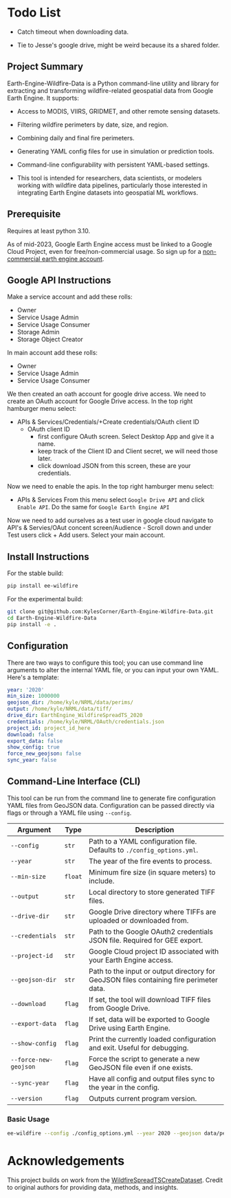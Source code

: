 # Todo List

- Catch timeout when downloading data.

- Tie to Jesse's google drive, might be weird because its a shared folder.

## Project Summary
Earth-Engine-Wildfire-Data is a Python command-line utility and library for extracting and
transforming wildfire-related geospatial data from Google Earth Engine. It supports:

- Access to MODIS, VIIRS, GRIDMET, and other remote sensing datasets.

- Filtering wildfire perimeters by date, size, and region.

- Combining daily and final fire perimeters.

- Generating YAML config files for use in simulation or prediction tools.

- Command-line configurability with persistent YAML-based settings.

- This tool is intended for researchers, data scientists, or modelers working with wildfire data
pipelines, particularly those interested in integrating Earth Engine datasets into geospatial ML
workflows.

## Prerequisite

 Requires at least python 3.10.

 As of mid-2023, Google Earth Engine access must be linked to a Google Cloud Project, even for
 free/non-commercial usage. So sign up for a [non-commercial earth engine account](https://earthengine.google.com/noncommercial/).
 


## Google API Instructions 

 Make a service account and add these rolls:
 - Owner
 - Service Usage Admin
 - Service Usage Consumer
 - Storage Admin
 - Storage Object Creator

 In main account add these rolls:
 - Owner
 - Service Usage Admin
 - Service Usage Consumer

 We then created an oath account for google drive access.
We need to create an OAuth account for Google Drive access. In the top right hamburger menu select:

 - APIs & Services/Credentials/+Create credentials/OAuth client ID
	- OAuth client ID
		- first configure OAuth screen. Select Desktop App and give it a name.
		- keep track of the Client ID and Client secret, we will need those later.
		- click download JSON from this screen, these are your credentials.

Now we need to enable the apis. In the top right hamburger menu select:

- APIs & Services
From this menu select `Google Drive API` and click `Enable API`. Do the same for `Google Earth Engine API`

 Now we need to add ourselves as a test user
 in google cloud navigate to API's & Servies/OAut concent screen/Audience
	- Scroll down and under Test users click + Add users. Select your main account.


## Install Instructions

For the stable build:
```bash
pip install ee-wildfire
```


For the experimental build:
```bash
git clone git@github.com:KylesCorner/Earth-Engine-Wildfire-Data.git
cd Earth-Engine-Wildfire-Data
pip install -e .
```

## Configuration
There are two ways to configure this tool; you can use command line arguments to alter the internal
YAML file, or you can input your own YAML. Here's a template:

```yaml
year: '2020'
min_size: 1000000
geojson_dir: /home/kyle/NRML/data/perims/
output: /home/kyle/NRML/data/tiff/
drive_dir: EarthEngine_WildfireSpreadTS_2020
credentials: /home/kyle/NRML/OAuth/credentials.json
project_id: project_id_here
download: false
export_data: false
show_config: true
force_new_geojson: false
sync_year: false
```

## Command-Line Interface (CLI)

This tool can be run from the command line to generate fire configuration YAML files from GeoJSON
data. Configuration can be passed directly via flags or through a YAML file using `--config`.

| Argument                | Type    | Description                                                                 |
|-------------------------|---------|-----------------------------------------------------------------------------|
| `--config`              | `str`   | Path to a YAML configuration file. Defaults to `./config_options.yml`.     |
| `--year`                | `str`   | The year of the fire events to process.                                    |
| `--min-size`            | `float` | Minimum fire size (in square meters) to include.                           |
| `--output`              | `str`   | Local directory to store generated TIFF files.                             |
| `--drive-dir`           | `str`   | Google Drive directory where TIFFs are uploaded or downloaded from.        |
| `--credentials`         | `str`   | Path to the Google OAuth2 credentials JSON file. Required for GEE export.  |
| `--project-id`          | `str`   | Google Cloud project ID associated with your Earth Engine access.          |
| `--geojson-dir`             | `str`   | Path to the input or output directory for GeoJSON files containing fire perimeter data.   |
| `--download`            | `flag`  | If set, the tool will download TIFF files from Google Drive.               |
| `--export-data`         | `flag`  | If set, data will be exported to Google Drive using Earth Engine.          |
| `--show-config`         | `flag`  | Print the currently loaded configuration and exit. Useful for debugging.   |
| `--force-new-geojson`   | `flag`  | Force the script to generate a new GeoJSON file even if one exists.        |
| `--sync-year`   | `flag`  | Have all config and output files sync to the year in the config.        |
| `--version`   | `flag`  | Outputs current program version.        |

###  Basic Usage

```bash
ee-wildfire --config ./config_options.yml --year 2020 --geojson data/perims/
```

# Acknowledgements

This project builds on work from the [WildfireSpreadTSCreateDataset](https://github.com/SebastianGer/WildfireSpreadTSCreateDataset). Credit to original authors for providing data, methods,
and insights.

